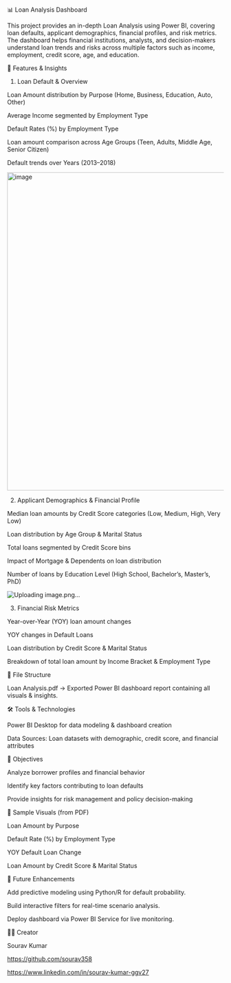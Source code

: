  📊 Loan Analysis Dashboard

This project provides an in-depth Loan Analysis using Power BI, covering loan defaults, applicant demographics, financial profiles, and risk metrics. The dashboard helps financial institutions, analysts, and decision-makers understand loan trends and risks across multiple factors such as income, employment, credit score, age, and education.

🚀 Features & Insights
1. Loan Default & Overview

Loan Amount distribution by Purpose (Home, Business, Education, Auto, Other)

Average Income segmented by Employment Type

Default Rates (%) by Employment Type

Loan amount comparison across Age Groups (Teen, Adults, Middle Age, Senior Citizen)

Default trends over Years (2013–2018)

<img width="1273" height="740" alt="image" src="https://github.com/user-attachments/assets/e8658782-aebb-4651-abf6-c0420e2f7568" />


2. Applicant Demographics & Financial Profile

Median loan amounts by Credit Score categories (Low, Medium, High, Very Low)

Loan distribution by Age Group & Marital Status

Total loans segmented by Credit Score bins

Impact of Mortgage & Dependents on loan distribution

Number of loans by Education Level (High School, Bachelor’s, Master’s, PhD)

![Uploading image.png…]()


3. Financial Risk Metrics

Year-over-Year (YOY) loan amount changes

YOY changes in Default Loans

Loan distribution by Credit Score & Marital Status

Breakdown of total loan amount by Income Bracket & Employment Type

📂 File Structure

Loan Analysis.pdf → Exported Power BI dashboard report containing all visuals & insights.

🛠 Tools & Technologies

Power BI Desktop for data modeling & dashboard creation

Data Sources: Loan datasets with demographic, credit score, and financial attributes

🎯 Objectives

Analyze borrower profiles and financial behavior

Identify key factors contributing to loan defaults

Provide insights for risk management and policy decision-making

📸 Sample Visuals (from PDF)

Loan Amount by Purpose

Default Rate (%) by Employment Type

YOY Default Loan Change

Loan Amount by Credit Score & Marital Status

📖 Future Enhancements

Add predictive modeling using Python/R for default probability.

Build interactive filters for real-time scenario analysis.

Deploy dashboard via Power BI Service for live monitoring.

👨‍💻 Creator

Sourav Kumar

 https://github.com/sourav358
 
 https://www.linkedin.com/in/sourav-kumar-ggv27
